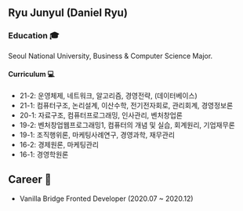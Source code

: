 ## Ryu Junyul (Daniel Ryu)

### Education 🎓 
Seoul National University, Business & Computer Science Major.

#### Curriculum 💻
* 21-2: 운영체제, 네트워크, 알고리즘, 경영전략, (데이터베이스)
* 21-1: 컴퓨터구조, 논리설계, 이산수학, 전기전자회로, 관리회계, 경영정보론
* 20-1: 자료구조, 컴퓨터프로그래밍, 인사관리, 벤처창업론
* 19-2: 벤처창업웹프로그래밍1, 컴퓨터의 개념 및 실습, 회계원리, 기업재무론
* 19-1: 조직행위론, 마케팅사례연구, 경영과학, 재무관리
* 16-2: 경제원론, 마케팅관리
* 16-1: 경영학원론

## Career 🚀
* Vanilla Bridge Fronted Developer (2020.07 ~ 2020.12)
